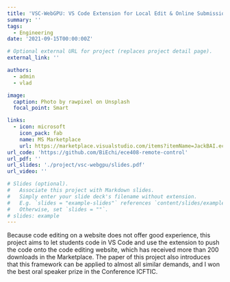 ```yaml
---
title: 'VSC-WebGPU: VS Code Extension for Local Edit & Online Submission Tasks'
summary: ''
tags:
  - Engineering
date: '2021-09-15T00:00:00Z'

# Optional external URL for project (replaces project detail page).
external_link: ''

authors:
  - admin
  - vlad

image:
  caption: Photo by rawpixel on Unsplash
  focal_point: Smart

links:
  - icon: microsoft
    icon_pack: fab
    name: MS Marketplace
    url: https://marketplace.visualstudio.com/items?itemName=JackBAI.ece408-remote-control
url_code: 'https://github.com/BiEchi/ece408-remote-control'
url_pdf: ''
url_slides: './project/vsc-webgpu/slides.pdf'
url_video: ''

# Slides (optional).
#   Associate this project with Markdown slides.
#   Simply enter your slide deck's filename without extension.
#   E.g. `slides = "example-slides"` references `content/slides/example-slides.md`.
#   Otherwise, set `slides = ""`.
# slides: example
---
```


Because code editing on a website does not offer good experience, this project aims to let students code in VS Code and use the extension to push the code onto the code editing website, which has received more than 200 downloads in the Marketplace. The paper of this project also introduces that this framework can be applied to almost all similar demands, and I won the best oral speaker prize in the Conference ICFTIC.
